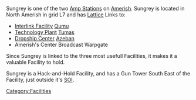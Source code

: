 Sungrey is one of the two [Amp Stations](Amp_Station "wikilink") on
[Amerish](Amerish "wikilink"). Sungrey is located in North Amerish in
grid L7 and has [Lattice](Lattice "wikilink") Links to:

-   [Interlink Facility](Interlink_Facility "wikilink")
    [Qumu](Qumu "wikilink")
-   [Technology Plant](Technology_Plant "wikilink")
    [Tumas](Tumas "wikilink")
-   [Dropship Center](Dropship_Center "wikilink")
    [Azeban](Azeban "wikilink")
-   Amerish's Center Broadcast Warpgate

Since Sungrey is linked to the three most usefull Facilities, it makes
it a valuable Facility to hold.

Sungrey is a Hack-and-Hold Facility, and has a Gun Tower South East of
the Facility, just outside it's [SOI](SOI "wikilink").

[Category:Facilities](Category:Facilities "wikilink")